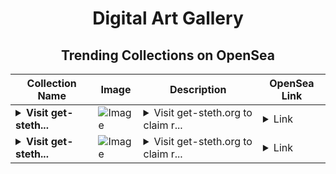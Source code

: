 <div align="center">

# Digital Art Gallery

## Trending Collections on OpenSea

| Collection Name                       | Image                                                                                     | Description                       | OpenSea Link                                                                                          |
|---------------------------------------|-------------------------------------------------------------------------------------------|-----------------------------------|--------------------------------------------------------------------------------------------------------|
| **<details><summary>Visit get-steth...</summary>Visit get-steth.org to claim rewards</details>** | ![Image](https://i.seadn.io/s/raw/files/be482233c9bd1b78c4ae04c91570a346.png?w=500&auto=format?w=200&auto=format) | <details><summary>Visit get-steth.org to claim r...</summary>Visit get-steth.org to claim rewards</details> | <details><summary>Link</summary>[Visit get-steth.org to claim rewards](https://opensea.io/collection/visit-get-steth-org-to-claim-rewards-29)</details> |
| **<details><summary>Visit get-steth...</summary>Visit get-steth.org to claim rewards</details>** | ![Image](https://i.seadn.io/s/raw/files/be482233c9bd1b78c4ae04c91570a346.png?w=500&auto=format?w=200&auto=format) | <details><summary>Visit get-steth.org to claim r...</summary>Visit get-steth.org to claim rewards</details> | <details><summary>Link</summary>[Visit get-steth.org to claim rewards](https://opensea.io/collection/visit-get-steth-org-to-claim-rewards-28)</details> |

</div>